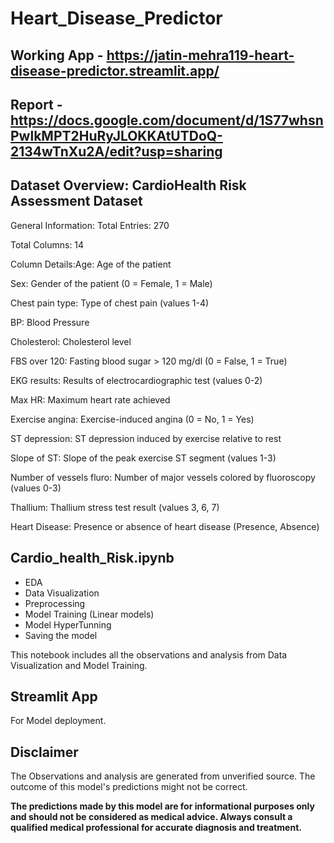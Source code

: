 # Heart_Disease_Predictor
## Working App - https://jatin-mehra119-heart-disease-predictor.streamlit.app/
## Report - https://docs.google.com/document/d/1S77whsnPwlkMPT2HuRyJLOKKAtUTDoQ-2134wTnXu2A/edit?usp=sharing

## Dataset Overview: CardioHealth Risk Assessment Dataset
General Information: Total Entries: 270

Total Columns: 14

Column Details:Age: Age of the patient

Sex: Gender of the patient (0 = Female, 1 = Male)

Chest pain type: Type of chest pain (values 1-4)

BP: Blood Pressure

Cholesterol: Cholesterol level

FBS over 120: Fasting blood sugar > 120 mg/dl (0 = False, 1 = True)

EKG results: Results of electrocardiographic test (values 0-2)

Max HR: Maximum heart rate achieved

Exercise angina: Exercise-induced angina (0 = No, 1 = Yes)

ST depression: ST depression induced by exercise relative to rest

Slope of ST: Slope of the peak exercise ST segment (values 1-3)

Number of vessels fluro: Number of major vessels colored by fluoroscopy (values 0-3)

Thallium: Thallium stress test result (values 3, 6, 7)

Heart Disease: Presence or absence of heart disease (Presence, Absence)


## Cardio_health_Risk.ipynb

* EDA
* Data Visualization
* Preprocessing
* Model Training (Linear models)
* Model HyperTunning
* Saving the model

This notebook includes all the observations and analysis from Data Visualization and Model Training.


## Streamlit App

For Model deployment.
## Disclaimer

The Observations and analysis are generated from unverified source. The outcome of this model's predictions might not be correct.

**The predictions made by this model are for informational purposes only and should not be considered as medical advice. Always consult a qualified medical professional for accurate diagnosis and treatment.**

